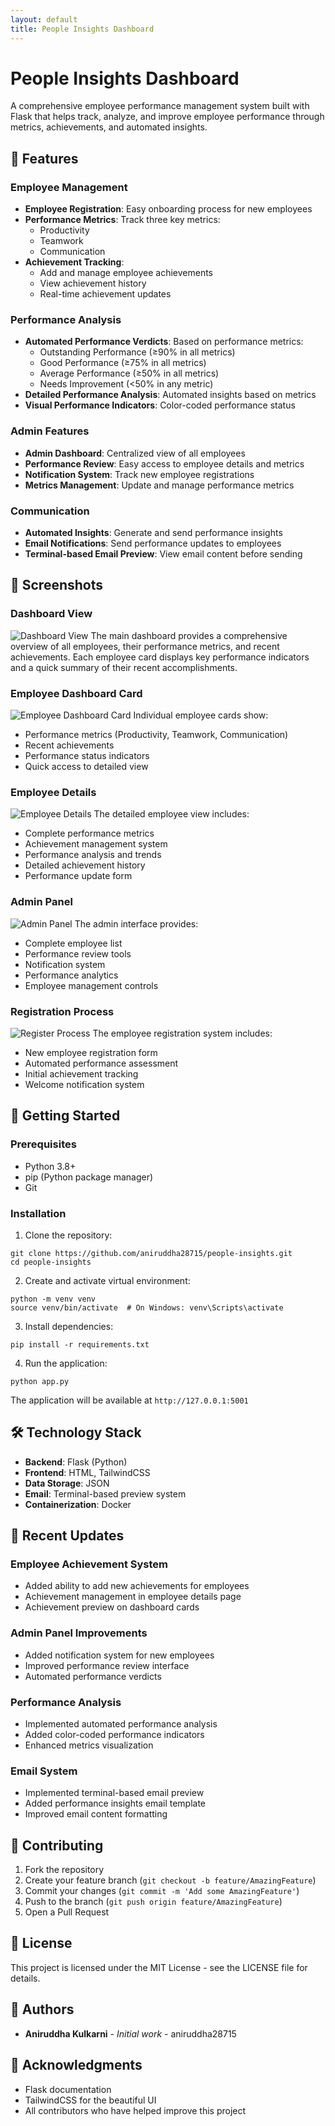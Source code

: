 ```yaml
---
layout: default
title: People Insights Dashboard
---
```


# People Insights Dashboard

A comprehensive employee performance management system built with Flask that helps track, analyze, and improve employee performance through metrics, achievements, and automated insights.

## 🌟 Features

### Employee Management

* **Employee Registration**: Easy onboarding process for new employees
* **Performance Metrics**: Track three key metrics:  
   * Productivity  
   * Teamwork  
   * Communication
* **Achievement Tracking**:  
   * Add and manage employee achievements  
   * View achievement history  
   * Real-time achievement updates

### Performance Analysis

* **Automated Performance Verdicts**: Based on performance metrics:  
   * Outstanding Performance (≥90% in all metrics)  
   * Good Performance (≥75% in all metrics)  
   * Average Performance (≥50% in all metrics)  
   * Needs Improvement (<50% in any metric)
* **Detailed Performance Analysis**: Automated insights based on metrics
* **Visual Performance Indicators**: Color-coded performance status

### Admin Features

* **Admin Dashboard**: Centralized view of all employees
* **Performance Review**: Easy access to employee details and metrics
* **Notification System**: Track new employee registrations
* **Metrics Management**: Update and manage performance metrics

### Communication

* **Automated Insights**: Generate and send performance insights
* **Email Notifications**: Send performance updates to employees
* **Terminal-based Email Preview**: View email content before sending

## 📸 Screenshots

### Dashboard View
![Dashboard View](https://github.com/aniruddha28715/people-insights/raw/main/docs/screenshots/Dashboard%20View.png)
The main dashboard provides a comprehensive overview of all employees, their performance metrics, and recent achievements. Each employee card displays key performance indicators and a quick summary of their recent accomplishments.

### Employee Dashboard Card
![Employee Dashboard Card](https://github.com/aniruddha28715/people-insights/raw/main/docs/screenshots/Employee%20Dashboard%20Card.png)
Individual employee cards show:
- Performance metrics (Productivity, Teamwork, Communication)
- Recent achievements
- Performance status indicators
- Quick access to detailed view

### Employee Details
![Employee Details](https://github.com/aniruddha28715/people-insights/raw/main/docs/screenshots/Employee%20Details.png)
The detailed employee view includes:
- Complete performance metrics
- Achievement management system
- Performance analysis and trends
- Detailed achievement history
- Performance update form

### Admin Panel
![Admin Panel](https://github.com/aniruddha28715/people-insights/raw/main/docs/screenshots/Admin%20panel.png)
The admin interface provides:
- Complete employee list
- Performance review tools
- Notification system
- Performance analytics
- Employee management controls

### Registration Process
![Register Process](https://github.com/aniruddha28715/people-insights/raw/main/docs/screenshots/Register%20Process.png)
The employee registration system includes:
- New employee registration form
- Automated performance assessment
- Initial achievement tracking
- Welcome notification system

## 🚀 Getting Started

### Prerequisites

* Python 3.8+
* pip (Python package manager)
* Git

### Installation

1. Clone the repository:  
```  
git clone https://github.com/aniruddha28715/people-insights.git  
cd people-insights  
```
2. Create and activate virtual environment:  
```  
python -m venv venv  
source venv/bin/activate  # On Windows: venv\Scripts\activate  
```
3. Install dependencies:  
```  
pip install -r requirements.txt  
```
4. Run the application:  
```  
python app.py  
```

The application will be available at `http://127.0.0.1:5001`

## 🛠️ Technology Stack

* **Backend**: Flask (Python)
* **Frontend**: HTML, TailwindCSS
* **Data Storage**: JSON
* **Email**: Terminal-based preview system
* **Containerization**: Docker

## 📝 Recent Updates

### Employee Achievement System

* Added ability to add new achievements for employees
* Achievement management in employee details page
* Achievement preview on dashboard cards

### Admin Panel Improvements

* Added notification system for new employees
* Improved performance review interface
* Automated performance verdicts

### Performance Analysis

* Implemented automated performance analysis
* Added color-coded performance indicators
* Enhanced metrics visualization

### Email System

* Implemented terminal-based email preview
* Added performance insights email template
* Improved email content formatting

## 🤝 Contributing

1. Fork the repository
2. Create your feature branch (`git checkout -b feature/AmazingFeature`)
3. Commit your changes (`git commit -m 'Add some AmazingFeature'`)
4. Push to the branch (`git push origin feature/AmazingFeature`)
5. Open a Pull Request

## 📄 License

This project is licensed under the MIT License - see the LICENSE file for details.

## 👥 Authors

* **Aniruddha Kulkarni** \- _Initial work_ \- aniruddha28715

## 🙏 Acknowledgments

* Flask documentation
* TailwindCSS for the beautiful UI
* All contributors who have helped improve this project 